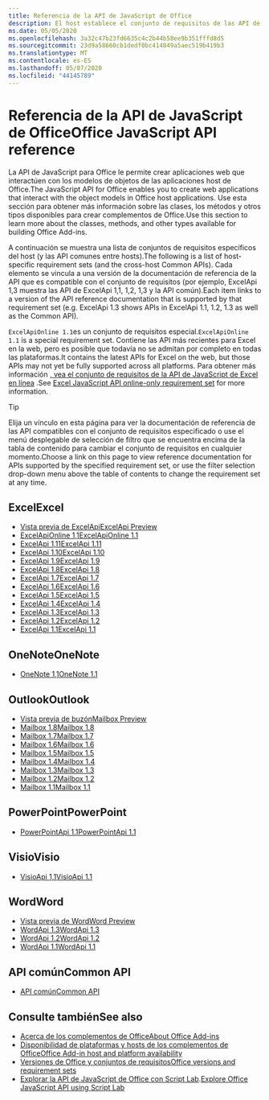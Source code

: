 ```yaml
---
title: Referencia de la API de JavaScript de Office
description: El host establece el conjunto de requisitos de las API de JavaScript de Office.
ms.date: 05/05/2020
ms.openlocfilehash: 3a32c47b23fd6635c4c2b44b58ee9b351fffd8d5
ms.sourcegitcommit: 23d9a58660cb1dedf0bc414849a5aec519b419b3
ms.translationtype: MT
ms.contentlocale: es-ES
ms.lasthandoff: 05/07/2020
ms.locfileid: "44145789"
---
```

# <a name="office-javascript-api-reference"></a><span data-ttu-id="81f17-103">Referencia de la API de JavaScript de Office</span><span class="sxs-lookup"><span data-stu-id="81f17-103">Office JavaScript API reference</span></span>

<span data-ttu-id="81f17-104">La API de JavaScript para Office le permite crear aplicaciones web que interactúen con los modelos de objetos de las aplicaciones host de Office.</span><span class="sxs-lookup"><span data-stu-id="81f17-104">The JavaScript API for Office enables you to create web applications that interact with the object models in Office host applications.</span></span> <span data-ttu-id="81f17-105">Use esta sección para obtener más información sobre las clases, los métodos y otros tipos disponibles para crear complementos de Office.</span><span class="sxs-lookup"><span data-stu-id="81f17-105">Use this section to learn more about the classes, methods, and other types available for building Office Add-ins.</span></span>

<span data-ttu-id="81f17-106">A continuación se muestra una lista de conjuntos de requisitos específicos del host (y las API comunes entre hosts).</span><span class="sxs-lookup"><span data-stu-id="81f17-106">The following is a list of host-specific requirement sets (and the cross-host Common APIs).</span></span> <span data-ttu-id="81f17-107">Cada elemento se vincula a una versión de la documentación de referencia de la API que es compatible con el conjunto de requisitos (por ejemplo, ExcelApi 1,3 muestra las API de ExcelApi 1,1, 1,2, 1,3 y la API común).</span><span class="sxs-lookup"><span data-stu-id="81f17-107">Each item links to a version of the API reference documentation that is supported by that requirement set (e.g. ExcelApi 1.3 shows APIs in ExcelApi 1.1, 1.2, 1.3 as well as the Common API).</span></span>

<span data-ttu-id="81f17-108">`ExcelApiOnline 1.1`es un conjunto de requisitos especial.</span><span class="sxs-lookup"><span data-stu-id="81f17-108">`ExcelApiOnline 1.1` is a special requirement set.</span></span> <span data-ttu-id="81f17-109">Contiene las API más recientes para Excel en la web, pero es posible que todavía no se admitan por completo en todas las plataformas.</span><span class="sxs-lookup"><span data-stu-id="81f17-109">It contains the latest APIs for Excel on the web, but those APIs may not yet be fully supported across all platforms.</span></span> <span data-ttu-id="81f17-110">Para obtener más información [, vea el conjunto de requisitos de la API de JavaScript de Excel en línea](/office/dev/add-ins/reference/requirement-sets/excel-api-online-requirement-set) .</span><span class="sxs-lookup"><span data-stu-id="81f17-110">See [Excel JavaScript API online-only requirement set](/office/dev/add-ins/reference/requirement-sets/excel-api-online-requirement-set) for more information.</span></span>

> [!TIP]
> <span data-ttu-id="81f17-111">Elija un vínculo en esta página para ver la documentación de referencia de las API compatibles con el conjunto de requisitos especificado o use el menú desplegable de selección de filtro que se encuentra encima de la tabla de contenido para cambiar el conjunto de requisitos en cualquier momento.</span><span class="sxs-lookup"><span data-stu-id="81f17-111">Choose a link on this page to view reference documentation for APIs supported by the specified requirement set, or use the filter selection drop-down menu above the table of contents to change the requirement set at any time.</span></span>

## <a name="excel"></a><span data-ttu-id="81f17-112">Excel</span><span class="sxs-lookup"><span data-stu-id="81f17-112">Excel</span></span>

- [<span data-ttu-id="81f17-113">Vista previa de ExcelApi</span><span class="sxs-lookup"><span data-stu-id="81f17-113">ExcelApi Preview</span></span>](/javascript/api/excel?view=excel-js-preview)
- [<span data-ttu-id="81f17-114">ExcelApiOnline 1,1</span><span class="sxs-lookup"><span data-stu-id="81f17-114">ExcelApiOnline 1.1</span></span>](/javascript/api/excel?view=excel-js-online)
- [<span data-ttu-id="81f17-115">ExcelApi 1,11</span><span class="sxs-lookup"><span data-stu-id="81f17-115">ExcelApi 1.11</span></span>](/javascript/api/excel?view=excel-js-1.11)
- [<span data-ttu-id="81f17-116">ExcelApi 1.10</span><span class="sxs-lookup"><span data-stu-id="81f17-116">ExcelApi 1.10</span></span>](/javascript/api/excel?view=excel-js-1.10)
- [<span data-ttu-id="81f17-117">ExcelApi 1.9</span><span class="sxs-lookup"><span data-stu-id="81f17-117">ExcelApi 1.9</span></span>](/javascript/api/excel?view=excel-js-1.9)
- [<span data-ttu-id="81f17-118">ExcelApi 1.8</span><span class="sxs-lookup"><span data-stu-id="81f17-118">ExcelApi 1.8</span></span>](/javascript/api/excel?view=excel-js-1.8)
- [<span data-ttu-id="81f17-119">ExcelApi 1.7</span><span class="sxs-lookup"><span data-stu-id="81f17-119">ExcelApi 1.7</span></span>](/javascript/api/excel?view=excel-js-1.7)
- [<span data-ttu-id="81f17-120">ExcelApi 1.6</span><span class="sxs-lookup"><span data-stu-id="81f17-120">ExcelApi 1.6</span></span>](/javascript/api/excel?view=excel-js-1.6)
- [<span data-ttu-id="81f17-121">ExcelApi 1.5</span><span class="sxs-lookup"><span data-stu-id="81f17-121">ExcelApi 1.5</span></span>](/javascript/api/excel?view=excel-js-1.5)
- [<span data-ttu-id="81f17-122">ExcelApi 1.4</span><span class="sxs-lookup"><span data-stu-id="81f17-122">ExcelApi 1.4</span></span>](/javascript/api/excel?view=excel-js-1.4)
- [<span data-ttu-id="81f17-123">ExcelApi 1.3</span><span class="sxs-lookup"><span data-stu-id="81f17-123">ExcelApi 1.3</span></span>](/javascript/api/excel?view=excel-js-1.3)
- [<span data-ttu-id="81f17-124">ExcelApi 1.2</span><span class="sxs-lookup"><span data-stu-id="81f17-124">ExcelApi 1.2</span></span>](/javascript/api/excel?view=excel-js-1.2)
- [<span data-ttu-id="81f17-125">ExcelApi 1.1</span><span class="sxs-lookup"><span data-stu-id="81f17-125">ExcelApi 1.1</span></span>](/javascript/api/excel?view=excel-js-1.1)

## <a name="onenote"></a><span data-ttu-id="81f17-126">OneNote</span><span class="sxs-lookup"><span data-stu-id="81f17-126">OneNote</span></span>

- [<span data-ttu-id="81f17-127">OneNote 1,1</span><span class="sxs-lookup"><span data-stu-id="81f17-127">OneNote 1.1</span></span>](/javascript/api/onenote?view=onenote-js-1.1)

## <a name="outlook"></a><span data-ttu-id="81f17-128">Outlook</span><span class="sxs-lookup"><span data-stu-id="81f17-128">Outlook</span></span>

- [<span data-ttu-id="81f17-129">Vista previa de buzón</span><span class="sxs-lookup"><span data-stu-id="81f17-129">Mailbox Preview</span></span>](/javascript/api/outlook?view=outlook-js-preview)
- [<span data-ttu-id="81f17-130">Mailbox 1.8</span><span class="sxs-lookup"><span data-stu-id="81f17-130">Mailbox 1.8</span></span>](/javascript/api/outlook?view=outlook-js-1.8)
- [<span data-ttu-id="81f17-131">Mailbox 1.7</span><span class="sxs-lookup"><span data-stu-id="81f17-131">Mailbox 1.7</span></span>](/javascript/api/outlook?view=outlook-js-1.7)
- [<span data-ttu-id="81f17-132">Mailbox 1.6</span><span class="sxs-lookup"><span data-stu-id="81f17-132">Mailbox 1.6</span></span>](/javascript/api/outlook?view=outlook-js-1.6)
- [<span data-ttu-id="81f17-133">Mailbox 1.5</span><span class="sxs-lookup"><span data-stu-id="81f17-133">Mailbox 1.5</span></span>](/javascript/api/outlook?view=outlook-js-1.5)
- [<span data-ttu-id="81f17-134">Mailbox 1.4</span><span class="sxs-lookup"><span data-stu-id="81f17-134">Mailbox 1.4</span></span>](/javascript/api/outlook?view=outlook-js-1.4)
- [<span data-ttu-id="81f17-135">Mailbox 1.3</span><span class="sxs-lookup"><span data-stu-id="81f17-135">Mailbox 1.3</span></span>](/javascript/api/outlook?view=outlook-js-1.3)
- [<span data-ttu-id="81f17-136">Mailbox 1.2</span><span class="sxs-lookup"><span data-stu-id="81f17-136">Mailbox 1.2</span></span>](/javascript/api/outlook?view=outlook-js-1.2)
- [<span data-ttu-id="81f17-137">Mailbox 1.1</span><span class="sxs-lookup"><span data-stu-id="81f17-137">Mailbox 1.1</span></span>](/javascript/api/outlook?view=outlook-js-1.1)

## <a name="powerpoint"></a><span data-ttu-id="81f17-138">PowerPoint</span><span class="sxs-lookup"><span data-stu-id="81f17-138">PowerPoint</span></span>

- [<span data-ttu-id="81f17-139">PowerPointApi 1.1</span><span class="sxs-lookup"><span data-stu-id="81f17-139">PowerPointApi 1.1</span></span>](/javascript/api/powerpoint?view=powerpoint-js-1.1)

## <a name="visio"></a><span data-ttu-id="81f17-140">Visio</span><span class="sxs-lookup"><span data-stu-id="81f17-140">Visio</span></span>

- [<span data-ttu-id="81f17-141">VisioApi 1,1</span><span class="sxs-lookup"><span data-stu-id="81f17-141">VisioApi 1.1</span></span>](/javascript/api/visio?view=visio-js-1.1)

## <a name="word"></a><span data-ttu-id="81f17-142">Word</span><span class="sxs-lookup"><span data-stu-id="81f17-142">Word</span></span>

- [<span data-ttu-id="81f17-143">Vista previa de Word</span><span class="sxs-lookup"><span data-stu-id="81f17-143">Word Preview</span></span>](/javascript/api/word?view=word-js-preview)
- [<span data-ttu-id="81f17-144">WordApi 1.3</span><span class="sxs-lookup"><span data-stu-id="81f17-144">WordApi 1.3</span></span>](/javascript/api/word?view=word-js-1.3)
- [<span data-ttu-id="81f17-145">WordApi 1.2</span><span class="sxs-lookup"><span data-stu-id="81f17-145">WordApi 1.2</span></span>](/javascript/api/word?view=word-js-1.2)
- [<span data-ttu-id="81f17-146">WordApi 1.1</span><span class="sxs-lookup"><span data-stu-id="81f17-146">WordApi 1.1</span></span>](/javascript/api/word?view=word-js-1.1)

## <a name="common-api"></a><span data-ttu-id="81f17-147">API común</span><span class="sxs-lookup"><span data-stu-id="81f17-147">Common API</span></span>

- [<span data-ttu-id="81f17-148">API común</span><span class="sxs-lookup"><span data-stu-id="81f17-148">Common API</span></span>](/javascript/api/office?view=common-js)

## <a name="see-also"></a><span data-ttu-id="81f17-149">Consulte también</span><span class="sxs-lookup"><span data-stu-id="81f17-149">See also</span></span>

- [<span data-ttu-id="81f17-150">Acerca de los complementos de Office</span><span class="sxs-lookup"><span data-stu-id="81f17-150">About Office Add-ins</span></span>](/office/dev/add-ins/overview)
- [<span data-ttu-id="81f17-151">Disponibilidad de plataformas y hosts de los complementos de Office</span><span class="sxs-lookup"><span data-stu-id="81f17-151">Office Add-in host and platform availability</span></span>](/office/dev/add-ins/overview/office-add-in-availability)
- [<span data-ttu-id="81f17-152">Versiones de Office y conjuntos de requisitos</span><span class="sxs-lookup"><span data-stu-id="81f17-152">Office versions and requirement sets</span></span>](/office/dev/add-ins/develop/office-versions-and-requirement-sets)
- <span data-ttu-id="81f17-153">[Explorar la API de JavaScript de Office con Script Lab](/office/dev/add-ins/overview/explore-with-script-lab).</span><span class="sxs-lookup"><span data-stu-id="81f17-153">[Explore Office JavaScript API using Script Lab](/office/dev/add-ins/overview/explore-with-script-lab)</span></span>
